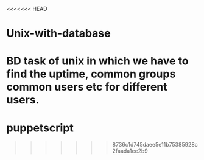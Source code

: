 <<<<<<< HEAD
# Unix-with-database
BD task of unix in which we have to find the uptime, common groups common users etc for different users.
=======
# puppetscript
>>>>>>> 8736c1d745daee5e11b75385928c2faada1ee2b9
